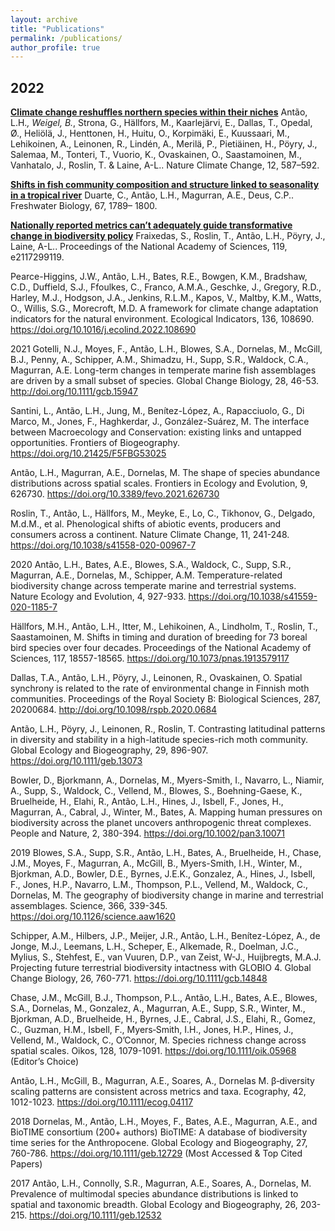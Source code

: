 ```yaml
---
layout: archive
title: "Publications"
permalink: /publications/
author_profile: true
---
```


## **2022**
[**Climate change reshuffles northern species within their niches**]([url](https://doi.org/10.1038/s41558-022-01381-x))
Antão, L.H.*, Weigel, B.*, Strona, G., Hällfors, M., Kaarlejärvi, E., Dallas, T., Opedal, Ø., Heliölä, J., Henttonen, H., Huitu, O., Korpimäki, E., Kuussaari, M., Lehikoinen, A., Leinonen, R., Lindén, A., Merilä, P., Pietiäinen, H., Pöyry, J., Salemaa, M., Tonteri, T., Vuorio, K., Ovaskainen, O., Saastamoinen, M., Vanhatalo, J., Roslin, T. & Laine, A-L.. Nature Climate Change, 12, 587–592.

**[Shifts in fish community composition and structure linked to seasonality in a tropical river]([url](https://doi.org/10.1111/fwb.13975))**
Duarte, C., Antão, L.H., Magurran, A.E., Deus, C.P.. Freshwater Biology, 67, 1789– 1800.

**[Nationally reported metrics can’t adequately guide transformative change in biodiversity policy]([url](https://doi.org/10.1073/pnas.2117299119))**
Fraixedas, S., Roslin, T., Antão, L.H., Pöyry, J., Laine, A-L.. Proceedings of the National Academy of Sciences, 119, e2117299119.


Pearce-Higgins, J.W., Antão, L.H., Bates, R.E., Bowgen, K.M., Bradshaw, C.D., Duffield, S.J., Ffoulkes, C., Franco, A.M.A., Geschke, J., Gregory, R.D., Harley, M.J., Hodgson, J.A., Jenkins, R.L.M., Kapos, V., Maltby, K.M., Watts, O., Willis, S.G., Morecroft, M.D. A framework for climate change adaptation indicators for the natural environment. Ecological Indicators, 136, 108690. https://doi.org/10.1016/j.ecolind.2022.108690

2021 
Gotelli, N.J., Moyes, F., Antão, L.H., Blowes, S.A., Dornelas, M., McGill, B.J., Penny, A., Schipper, A.M., Shimadzu, H., Supp, S.R., Waldock, C.A., Magurran, A.E. Long-term changes in temperate marine fish assemblages are driven by a small subset of species. Global Change Biology, 28, 46-53. http://doi.org/10.1111/gcb.15947

Santini, L., Antão, L.H., Jung, M., Benítez-López, A., Rapacciuolo, G., Di Marco, M., Jones, F., Haghkerdar, J., González-Suárez, M. The interface between Macroecology and Conservation: existing links and untapped opportunities. Frontiers of Biogeography. https://doi.org/10.21425/F5FBG53025

Antão, L.H., Magurran, A.E., Dornelas, M. The shape of species abundance distributions across spatial scales. Frontiers in Ecology and Evolution, 9, 626730. https://doi.org/10.3389/fevo.2021.626730

Roslin, T., Antão, L., Hällfors, M., Meyke, E., Lo, C., Tikhonov, G., Delgado, M.d.M., et al. Phenological shifts of abiotic events, producers and consumers across a continent. Nature Climate Change, 11, 241-248. https://doi.org/10.1038/s41558-020-00967-7

2020
Antão, L.H., Bates, A.E., Blowes, S.A., Waldock, C., Supp, S.R., Magurran, A.E., Dornelas, M., Schipper, A.M. Temperature-related biodiversity change across temperate marine and terrestrial systems. Nature Ecology and Evolution, 4, 927-933. https://doi.org/10.1038/s41559-020-1185-7

Hällfors, M.H., Antão, L.H., Itter, M., Lehikoinen, A., Lindholm, T., Roslin, T., Saastamoinen, M. Shifts in timing and duration of breeding for 73 boreal bird species over four decades. Proceedings of the National Academy of Sciences, 117, 18557-18565. https://doi.org/10.1073/pnas.1913579117

Dallas, T.A., Antão, L.H., Pöyry, J., Leinonen, R., Ovaskainen, O. Spatial synchrony is related to the rate of environmental change in Finnish moth communities. Proceedings of the Royal Society B: Biological Sciences, 287, 20200684. http://doi.org/10.1098/rspb.2020.0684

Antão, L.H., Pöyry, J., Leinonen, R., Roslin, T. Contrasting latitudinal patterns in diversity and stability in a high-latitude species-rich moth community. Global Ecology and Biogeography, 29, 896-907. https://doi.org/10.1111/geb.13073

Bowler, D., Bjorkmann, A., Dornelas, M., Myers-Smith, I., Navarro, L., Niamir, A., Supp, S., Waldock, C., Vellend, M., Blowes, S., Boehning-Gaese, K., Bruelheide, H., Elahi, R., Antão, L.H., Hines, J., Isbell, F., Jones, H., Magurran, A., Cabral, J., Winter, M., Bates, A. Mapping human pressures on biodiversity across the planet uncovers anthropogenic threat complexes. People and Nature, 2, 380-394. https://doi.org/10.1002/pan3.10071

2019
Blowes, S.A., Supp, S.R., Antão, L.H., Bates, A., Bruelheide, H., Chase, J.M., Moyes, F., Magurran, A., McGill, B., Myers-Smith, I.H., Winter, M., Bjorkman, A.D., Bowler, D.E., Byrnes, J.E.K., Gonzalez, A., Hines, J., Isbell, F., Jones, H.P., Navarro, L.M., Thompson, P.L., Vellend, M., Waldock, C., Dornelas, M. The geography of biodiversity change in marine and terrestrial assemblages. Science, 366, 339-345. https://doi.org/10.1126/science.aaw1620

Schipper, A.M., Hilbers, J.P., Meijer, J.R., Antão, L.H., Benítez-López, A., de Jonge, M.J., Leemans, L.H., Scheper, E., Alkemade, R., Doelman, J.C., Mylius, S., Stehfest, E., van Vuuren, D.P., van Zeist, W-J., Huijbregts, M.A.J. Projecting future terrestrial biodiversity intactness with GLOBIO 4. Global Change Biology, 26, 760-771. https://doi.org/10.1111/gcb.14848

Chase, J.M., McGill, B.J., Thompson, P.L., Antão, L.H., Bates, A.E., Blowes, S.A., Dornelas, M., Gonzalez, A., Magurran, A.E., Supp, S.R., Winter, M., Bjorkman, A.D., Bruelheide, H., Byrnes, J.E., Cabral, J.S., Elahi, R., Gomez, C., Guzman, H.M., Isbell, F., Myers‐Smith, I.H., Jones, H.P., Hines, J., Vellend, M., Waldock, C., O’Connor, M. Species richness change across spatial scales. Oikos, 128, 1079-1091. https://doi.org/10.1111/oik.05968 (Editor’s Choice)

Antão, L.H., McGill, B., Magurran, A.E., Soares, A., Dornelas M. β‐diversity scaling patterns are consistent across metrics and taxa. Ecography, 42, 1012-1023. https://doi.org/10.1111/ecog.04117

2018
Dornelas, M., Antão, L.H., Moyes, F., Bates, A.E., Magurran, A.E., and BioTIME consortium (200+ authors) BioTIME: A database of biodiversity time series for the Anthropocene. Global Ecology and Biogeography, 27, 760-786. https://doi.org/10.1111/geb.12729 (Most Accessed & Top Cited Papers)

2017
Antão, L.H., Connolly, S.R., Magurran, A.E., Soares, A., Dornelas, M. Prevalence of multimodal species abundance distributions is linked to spatial and taxonomic breadth. Global Ecology and Biogeography, 26, 203-215. https://doi.org/10.1111/geb.12532
